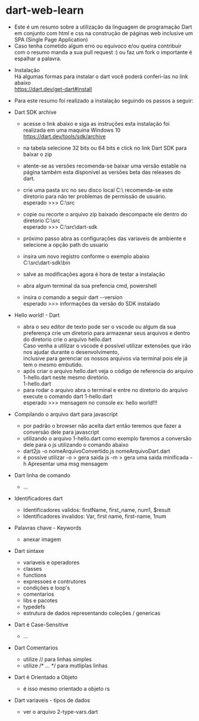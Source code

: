 # dart-web-learn
* Este é um resumo sobre a utilização da linguagem de programação Dart em conjunto com html e css na construção de páginas web inclusive um SPA (Single Page Application)
* Caso tenha cometido algum erro ou equivoco e/ou queira contribuir com o resumo manda a sua pull request :) ou faz um fork o importante é espalhar a palavra.

- Instalação <br>
Há algumas formas para instalar o dart você poderá conferi-las no link abaixo<br>
https://dart.dev/get-dart#install

- Para este resumo foi realizado a instalação seguindo os passos a seguir:

* Dart SDK archive 
    - acesse o link abaixo e siga as instruções esta instalação foi realizada em uma maquina Windows 10<br>
    https://dart.dev/tools/sdk/archive
    - na tabela selecione 32 bits ou 64 bits e click no link Dart SDK para baixar o zip
    - atente-se as versões recomenda-se baixar uma versão estable na página também esta disponível as versões beta das releases do dart.

    - crie uma pasta src no seu disco local C:\ recomenda-se este diretorio para não ter problemas de permissão de usuário.<br>
    esperado >>> C:\src
    - copie ou recorte o arquivo zip baixado descompacte ele dentro do diretorio C:\src<br>
    esperado >>> C:\src\dart-sdk

    - próximo passo abra as configurações das variaveis de ambiente e selecione a opção path do usuario 
    - insira um novo registro conforme o exemplo abaixo<br>
    C:\src\dart-sdk\bin
    - salve as modificações agora é hora de testar a instalação
    - abra algum terminal da sua prefencia cmd, powershell
    - insira o comando a seguir dart --version<br>
    esperado >>> informações da versão do SDK instalado 

* Hello world! - Dart
    - abra o seu editor de texto pode ser o vscode ou algum da sua preferença crie um diretorio para armazenar seus arquivos e dentro do diretorio crie o arquivo hello.dart<br>
    Caso venha a utilizar o vscode é possível utilizar extensões que irão nos ajudar durante o desenvolvimento,<br> inclusive para gerenciar os nossos arquivos via terminal pois ele já tem o mesmo embutido.
    - após criar o arquivo hello.dart veja o código de referencia do arquivo 1-hello.dart neste mesmo diretório.<br>1-hello.dart
    - para rodar o arquivo abra o terminal e entre no diretorio do arquivo <br>
    execute o comando dart 1-hello.dart <br>
    esperado >>> mensagem no console ex: hello world!!!

* Compilando o arquivo dart para javascript
    - por padrão o browser não aceita dart então teremos que fazer a conversão dele para javascript
    - utilizando o arquivo 1-hello.dart como exemplo faremos a conversão dele para o js utilizando o comando abaixo<br>
    - dart2js -o nomeArquivoConvertido.js nomeArquivoDart.dart
    - é possíve utilizar -o > gera saida js -m > gera uma saida minificada -h Apresentar uma msg mensagem

* Dart linha de comando
    - ...

* Identificadores dart
    - Identificadores validos: firstName, first_name, num1, $result
    - Identificadores invalidos: Var, first name, first-name, 1num

* Palavras chave - Keywords
    - anexar imagem

* Dart sintaxe
    - variaveis e operadores
    - classes
    - functions
    - expressoes e contrutores
    - condições e loop's 
    - comentarios 
    - libs e pacotes
    - typedefs 
    - estrutura de dados representando coleções / genericas

* Dart é Case-Sensitive
    - ...

* Dart Comentarios 
    - utilize // para linhas simples 
    - utilize /* ... */ para mutliplas linhas

* Dart é Orientado a Objeto 
    - é isso mesmo orientado a objeto rs

* Dart variaveis - tipos de dados
    - ver o arquivo 2-type-vars.dart




    
